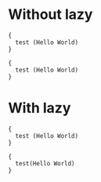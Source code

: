 # Without lazy
```I
{
  test (Hello World)
}
```

```O prettified
{
  test (Hello World)
}
```

# With lazy
```I lazy
{
  test (Hello World)
}
```

```O prettified
{
  test(Hello World)
}
```